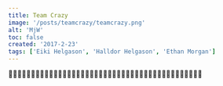 ```yaml
---
title: Team Crazy
image: '/posts/teamcrazy/teamcrazy.png'
alt: 'MjW'
toc: false
created: '2017-2-23'
tags: ['Eiki Helgason', 'Halldor Helgason', 'Ethan Morgan']
---
```


🍦🍦🍦🍦🍦🍦🍦🍦🍦🍦🍦🍦🍦🍦🍦🍦🍦🍦🍦🍦🍦🍦🍦🍦🍦🍦🍦🍦🍦🍦🍦🍦🍦🍦🍦🍦🍦🍦🍦🍦🍦🍦🍦

<script>
  import { YouTube } from 'sveltekit-embed'
</script>

<YouTube youTubeId="BXsKe7Kw8q0" />
